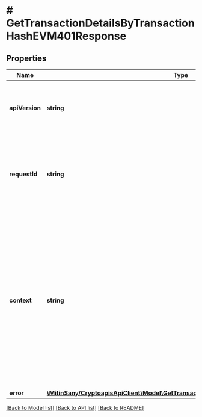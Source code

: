 # # GetTransactionDetailsByTransactionHashEVM401Response

## Properties

Name | Type | Description | Notes
------------ | ------------- | ------------- | -------------
**apiVersion** | **string** | Specifies the version of the API that incorporates this endpoint. |
**requestId** | **string** | Defines the ID of the request. The &#x60;requestId&#x60; is generated by Crypto APIs and it&#39;s unique for every request. |
**context** | **string** | In batch situations the user can use the context to correlate responses with requests. This property is present regardless of whether the response was successful or returned as an error. &#x60;context&#x60; is specified by the user. | [optional]
**error** | [**\MitinSany/CryptoapisApiClient\Model\GetTransactionDetailsByTransactionHashEVME401**](GetTransactionDetailsByTransactionHashEVME401.md) |  |

[[Back to Model list]](../../README.md#models) [[Back to API list]](../../README.md#endpoints) [[Back to README]](../../README.md)
